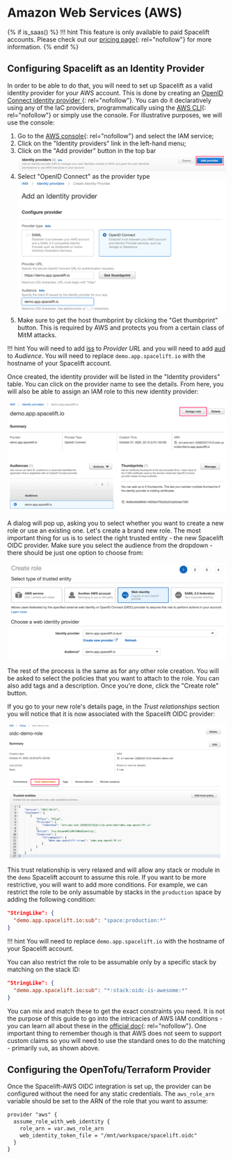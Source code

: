 # Amazon Web Services (AWS)

{% if is_saas() %}
!!! hint
    This feature is only available to paid Spacelift accounts. Please check out our [pricing page](https://spacelift.io/pricing){: rel="nofollow"} for more information.
{% endif %}

## Configuring Spacelift as an Identity Provider

In order to be able to do that, you will need to set up Spacelift as a valid identity provider for your AWS account. This is done by creating an [OpenID Connect identity provider
](https://docs.aws.amazon.com/IAM/latest/UserGuide/id_roles_providers_create_oidc.html){: rel="nofollow"}. You can do it declaratively using any of the IaC providers, programmatically using the [AWS CLI](https://aws.amazon.com/cli/){: rel="nofollow"} or simply use the console. For illustrative purposes, we will use the console:

1. Go to the [AWS console](https://console.aws.amazon.com/iam/home#/home){: rel="nofollow"} and select the IAM service;
2. Click on the "Identity providers" link in the left-hand menu;
3. Click on the "Add provider" button in the top bar ![Add provider](../../../assets/screenshots/oidc/aws-iam-add-provider.png)
4. Select "OpenID Connect" as the provider type ![Configure provider](../../../assets/screenshots/oidc/aws-iam-configure-provider.png)
5. Make sure to get the host thumbprint by clicking the "Get thumbprint" button. This is required by AWS and protects you from a certain class of MitM attacks.

!!! hint
    You will need to add [iss](README.md#standard-claims) to _Provider URL_ and you will need to add [aud](README.md#standard-claims) to _Audience_.
    You will need to replace `demo.app.spacelift.io` with the hostname of your Spacelift account.

Once created, the identity provider will be listed in the "Identity providers" table. You can click on the provider name to see the details. From here, you will also be able to assign an IAM role to this new identity provider:

![Provider details](../../../assets/screenshots/oidc/aws-iam-provider-details.png)

A dialog will pop up, asking you to select whether you want to create a new role or use an existing one. Let's create a brand new role. The most important thing for us is to select the right trusted entity - the new Spacelift OIDC provider. Make sure you select the audience from the dropdown - there should be just one option to choose from:

![Choosing role provider](../../../assets/screenshots/oidc/aws-iam-choosing-role-provider.png)

The rest of the process is the same as for any other role creation. You will be asked to select the policies that you want to attach to the role. You can also add tags and a description. Once you're done, click the "Create role" button.

If you go to your new role's details page, in the _Trust relationships_ section you will notice that it is now associated with the Spacelift OIDC provider:

![Trust relationship](../../../assets/screenshots/oidc/aws-iam-trust-relationship.png)

This trust relationship is very relaxed and will allow any stack or module in the `demo` Spacelift account to assume this role. If you want to be more restrictive, you will want to add more conditions. For example, we can restrict the role to be only assumable by stacks in the `production` space by adding the following condition:

```json
"StringLike": {
  "demo.app.spacelift.io:sub": "space:production:*"
}
```

!!! hint
    You will need to replace `demo.app.spacelift.io` with the hostname of your Spacelift account.

You can also restrict the role to be assumable only by a specific stack by matching on the stack ID:

```json
"StringLike": {
  "demo.app.spacelift.io:sub": "*:stack:oidc-is-awesome:*"
}
```

You can mix and match these to get the exact constraints you need. It is not the purpose of this guide to go into the intricacies of AWS IAM conditions - you can learn all about these in the [official doc](https://docs.aws.amazon.com/IAM/latest/UserGuide/reference_policies_elements_condition.html){: rel="nofollow"}. One important thing to remember though is that AWS does not seem to support custom claims so you will need to use the standard ones to do the matching - primarily `sub`, as shown above.

## Configuring the OpenTofu/Terraform Provider

Once the Spacelift-AWS OIDC integration is set up, the provider can be configured without the need for any static credentials. The `aws_role_arn` variable should be set to the ARN of the role that you want to assume:

```hcl
provider "aws" {
  assume_role_with_web_identity {
    role_arn = var.aws_role_arn
    web_identity_token_file = "/mnt/workspace/spacelift.oidc"
  }
}
```
